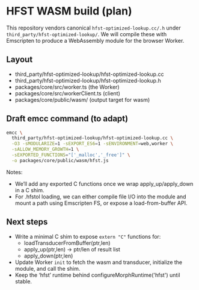 # HFST WASM build (plan)

This repository vendors canonical `hfst-optimized-lookup.cc/.h` under `third_party/hfst-optimized-lookup/`.
We will compile these with Emscripten to produce a WebAssembly module for the browser Worker.

## Layout
- third_party/hfst-optimized-lookup/hfst-optimized-lookup.cc
- third_party/hfst-optimized-lookup/hfst-optimized-lookup.h
- packages/core/src/worker.ts (the Worker)
- packages/core/src/workerClient.ts (client)
- packages/core/public/wasm/ (output target for wasm)

## Draft emcc command (to adapt)

```bash
emcc \
  third_party/hfst-optimized-lookup/hfst-optimized-lookup.cc \
  -O3 -sMODULARIZE=1 -sEXPORT_ES6=1 -sENVIRONMENT=web,worker \
  -sALLOW_MEMORY_GROWTH=1 \
  -sEXPORTED_FUNCTIONS="['_malloc','_free']" \
  -o packages/core/public/wasm/hfst.js
```

Notes:
- We’ll add any exported C functions once we wrap apply_up/apply_down in a C shim.
- For .hfstol loading, we can either compile file I/O into the module and mount a path using Emscripten FS, or expose a load-from-buffer API.

## Next steps
- Write a minimal C shim to expose `extern "C"` functions for:
  - loadTransducerFromBuffer(ptr,len)
  - apply_up(ptr,len) → ptr/len of result list
  - apply_down(ptr,len)
- Update Worker `init` to fetch the wasm and transducer, initialize the module, and call the shim.
- Keep the ‘hfst’ runtime behind configureMorphRuntime('hfst') until stable.
